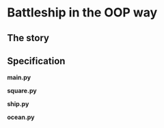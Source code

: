 # Battleship in the OOP way

## The story

## Specification


__main.py__


__square.py__


__ship.py__


__ocean.py__
